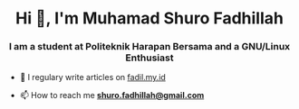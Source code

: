 <h1 align="center">Hi 👋, I'm Muhamad Shuro Fadhillah</h1>
<h3 align="center">I am a student at Politeknik Harapan Bersama and a GNU/Linux Enthusiast</h3>

- 📝 I regulary write articles on [fadil.my.id](fadil.my.id)

- 📫 How to reach me **shuro.fadhillah@gmail.com**
